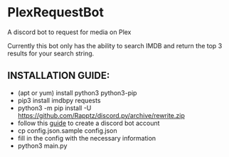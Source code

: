 # PlexRequestBot
A discord bot to request for media on Plex

Currently this bot only has the ability to search IMDB and return the top 3 results for your search string.

## INSTALLATION GUIDE:

* (apt or yum) install python3 python3-pip
* pip3 install imdbpy requests
* python3 -m pip install -U https://github.com/Rapptz/discord.py/archive/rewrite.zip
* follow this [guide](https://twentysix26.github.io/Red-Docs/red_guide_bot_accounts/) to create a discord bot account
* cp config.json.sample config.json
* fill in the config with the necessary information
* python3 main.py
